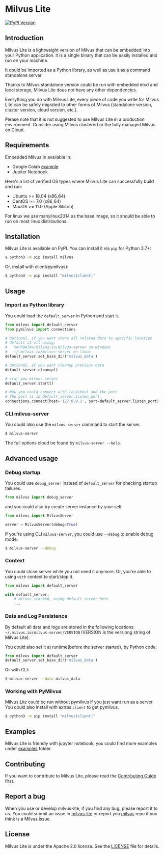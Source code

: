 # Milvus Lite

[![PyPI Version](https://img.shields.io/pypi/v/milvus.svg)](https://pypi.python.org/pypi/milvus)

## Introduction

Milvus Lite is a lightweight version of Milvus that can be embedded into your Python application. It is a single binary that can be easily installed and run on your machine.

It could be imported as a Python library, as well as use it as a command standalone server.

Thanks to Milvus standalone version could be run with embedded etcd and local storage, Milvus Lite does not have any other dependencies.

Everything you do with Milvus Lite, every piece of code you write for Milvus Lite can be safely migrated to other forms of Milvus (standalone version, cluster version, cloud version, etc.).

Please note that it is not suggested to use Milvus Lite in a production environment. Consider using Milvus clustered or the fully managed Milvus on Cloud. 



## Requirements

Embedded Milvus in available in:
- Google Colab [example](https://raw.githubusercontent.com/milvus-io/milvus-lite/main/examples/example.ipynb)
- Jupiter Notebook

Here's a list of verified OS types where Milvus Lite can successfully build and run:
- Ubuntu >= 18.04 (x86_64)
- CentOS >= 7.0 (x86_64)
- MacOS >= 11.0 (Apple Silicon)

For linux we use manylinux2014 as the base image, so it should be able to run on most linux distributions.

## Installation

Milvus Lite is available on PyPI. You can install it via `pip` for Python 3.7+:

```bash
$ python3 -m pip install milvus
```

Or, install with client(pymilvus):
```bash
$ python3 -m pip install "milvus[client]"
```

## Usage

### Import as Python library
You could load the `default_server` in Python and start it.

```python
from milvus import default_server
from pymilvus import connections

# Optional, if you want store all related data to specific location
# default it wil using:
#   %APPDATA%/milvus-io/milvus-server on windows
#   ~/.milvus-io/milvus-server on linux
default_server.set_base_dir('milvus_data')

# Optional, if you want cleanup previous data
default_server.cleanup()

# star you milvus server
default_server.start()

# Now you could connect with localhost and the port
# The port is in default_server.listen_port
connections.connect(host='127.0.0.1', port=default_server.listen_port)
```

### CLI milvus-server

You could also use the `milvus-server` command to start the server.

```bash
$ milvus-serevr
```

The full options cloud be found by `milvus-server --help`.


## Advanced usage

### Debug startup

You could use `debug_server` instead of `default_server` for checking startup failures.

```python
from milvus import debug_server
```

and you could also try create server instance by your self

```python
from milvus import MilvusServer

server = MilvusServer(debug=True)
```

If you're using CLI `milvus-server`, you could use `--debug` to enable debug mode.

```bash
$ milvus-server --debug
```

### Context

You could close server while you not need it anymore.
Or, you're able to using `with` context to start/stop it.

```python
from milvus import default_server

with default_server:
    # milvus started, using default server here
    ...
```

### Data and Log Persistence

By default all data and logs are stored in the following locations: `~/.milvus.io/milvus-server/VERSION` (VERSION is the versiong string of Milvus Lite).

You could also set it at runtime(before the server started), by Python code:

```python
from milvus import default_server
default_server.set_base_dir('milvus_data')
```

Or with CLI:

```bash
$ milvus-server --data milvus_data
```

### Working with PyMilvus

Milvus Lite could be run without pymilvus if you just want run as a server.
You could also install with extras `client` to get pymilvus.

```bash
$ python3 -m pip install "milvus[client]"
```

## Examples

Milvus Lite is friendly with jupyter notebook, you could find more examples under [examples](https://github.com/milvus-io/milvus-lite/blob/main/examples) folder.

## Contributing
If you want to contribute to Milvus Lite, please read the [Contributing Guide](https://github.com/milvus-io/milvus-lite/blob/main/CONTRIBUTING.md) first.

## Report a bug
When you use or develop milvus-lite, if you find any bug, please report it to us. You could submit an issue in [milvus-lite](
https://github.com/milvus-io/milvus-lite/issues/new/choose) or report you [milvus](https://github.com/milvus-io/milvus/issues/new/choose) repo if you think is a Milvus issue.

## License
Milvus Lite is under the Apache 2.0 license. See the [LICENSE](https://github.com/milvus-io/milvus-lite/blob/main/LICENSE) file for details.
